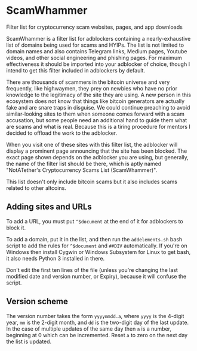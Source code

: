 # ScamWhammer
Filter list for cryptocurrency scam websites, pages, and app downloads

ScamWhammer is a filter list for adblockers containing a nearly-exhaustive list of domains being used for scams and HYIPs. The list is not limited to domain names and also contains Telegram links, Medium pages, Youtube videos, and other social engineering and phishing pages. For maximum effectiveness it should be imported into your adblocker of choice, though I intend to get this filter included in adblockers by default.

There are thousands of scammers in the bitcoin universe and very frequently, like highwaymen, they prey on newbies who have no prior knowledge to the legitimacy of the site they are using. A new person in this ecosystem does not know that things like bitcoin generators are actually fake and are snare traps in disguise. We could continue preaching to avoid similar-looking sites to them when someone comes forward with a scam accusation, but some people need an additional hand to guide them what are scams and what is real. Because this is a tiring procedure for mentors I decided to offload the work to the adblocker.

When you visit one of these sites with this filter list, the adblocker will display a prominent page announcing that the site has been blocked. The exact page shown depends on the adblocker you are using, but generally, the name of the filter list should be there, which is aptly named "NotATether's Cryptocurrency Scams List (ScamWhammer)".

This list doesn't only include bitcoin scams but it also includes scams related to other altcoins.

## Adding sites and URLs

To add a URL, you must put `^$document` at the end of it for adblockers to block it.

To add a domain, put it in the list, and then run the `addelements.sh` bash script to add the rules for `^$document` and `##DIV` automatically. If you're on Windows then install Cygwin or Windows Subsystem for Linux to get bash, it also needs Python 3 installed in there.

Don't edit the first ten lines of the file (unless you're changing the last modified date and version number, or Expiry), because it will confuse the script.

## Version scheme

The version number takes the form `yyyymmdd.a`, where `yyyy` is the 4-digit year, `mm` is the 2-digit month, and `dd` is the two-digit day of the last update. In the case of multiple updates of the same day then `a` is a number, beginning at 0 which can be incremented. Reset `a` to zero on the next day the list is updated.
